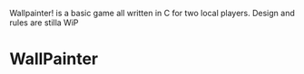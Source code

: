 Wallpainter! is a basic game all written in C for two local players.
Design and rules are stilla  WiP
# WallPainter
